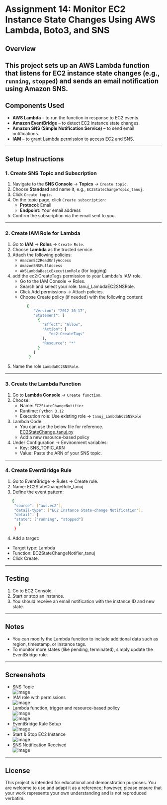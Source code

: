 # Assignment 14: Monitor EC2 Instance State Changes Using AWS Lambda, Boto3, and SNS
## Overview
This project sets up an AWS Lambda function that listens for EC2 instance state changes (e.g., `running`, `stopped`) and sends an email notification using Amazon SNS.
---

## Components Used
- **AWS Lambda** – to run the function in response to EC2 events.
- **Amazon EventBridge** – to detect EC2 instance state changes.
- **Amazon SNS (Simple Notification Service)** – to send email notifications.
- **IAM** – to grant Lambda permission to access EC2 and SNS.
---

## Setup Instructions
### 1. Create SNS Topic and Subscription
1. Navigate to the **SNS Console** → **Topics** → `Create topic`.
2. Choose **Standard** and name it, e.g., `EC2StateChangeTopic_tanuj`.
3. Click `Create topic`.
4. On the topic page, click `Create subscription`:
   - **Protocol**: Email
   - **Endpoint**: Your email address
5. Confirm the subscription via the email sent to you.
---

### 2. Create IAM Role for Lambda
1. Go to **IAM** → **Roles** → `Create Role`.
2. Choose **Lambda** as the trusted service.
3. Attach the following policies:
   - `AmazonEC2ReadOnlyAccess`
   - `AmazonSNSFullAccess`
   - `AWSLambdaBasicExecutionRole` (for logging)
4. add the ec2:CreateTags permission to your Lambda's IAM role.
   - Go to the IAM Console → Roles.
   - Search and select your role: tanuj_LambdaEC2SNSRole.
   - Click Add permissions → Attach policies.
   - Choose Create policy (if needed) with the following content:
     ```bash
        {
           "Version": "2012-10-17",
           "Statement": [
             {
               "Effect": "Allow",
               "Action": [
                  "ec2:CreateTags"
               ],
               "Resource": "*"
             }
           ]
         }
     ```
5. Name the role `LambdaEC2SNSRole`.
---

### 3. Create the Lambda Function
1. Go to **Lambda Console** → `Create function`.
2. Choose:
   - Name: `EC2StateChangeNotifier`
   - Runtime: `Python 3.12`
   - Execution role: Use existing role → `tanuj_LambdaEC2SNSRole`
3. Lambda Code
   - You can use the below file for reference.<br>
     [EC2StateChange_tanuj.py](https://github.com/tanujbhatia24/EC2StateChange/blob/main/EC2StateChange_tanuj.py)
   - Add a new resource-based policy
4. Under Configuration → Environment variables:
   - Key: SNS_TOPIC_ARN
   - Value: Paste the ARN of your SNS topic.
---

### 4. Create EventBridge Rule
1. Go to EventBridge → Rules → Create rule.
2. Name: EC2StateChangeRule_tanuj
3. Define the event pattern:
  ```bash
     {
      "source": ["aws.ec2"],
      "detail-type": ["EC2 Instance State-change Notification"],
      "detail": {
      "state": ["running", "stopped"]
        }
      }
  ```
4. Add a target:
- Target type: Lambda
- Function: EC2StateChangeNotifier_tanuj
- Click Create.
---

## Testing
1. Go to EC2 Console.
2. Start or stop an instance.
3. You should receive an email notification with the instance ID and new state.
---

## Notes
- You can modify the Lambda function to include additional data such as region, timestamp, or instance tags.
- To monitor more states (like pending, terminated), simply update the EventBridge rule.
---

## Screenshots
- SNS Topic<br>
![image](https://github.com/user-attachments/assets/478bb9b3-d28d-46b8-b3a7-86352293f4fe)<br>
- IAM role with permissions<br>
![image](https://github.com/user-attachments/assets/c2ce25f1-a101-4615-98db-8759ae99eca3)<br>
- Lambda function, trigger and resource-based policy<br>
![image](https://github.com/user-attachments/assets/8cae2462-1dba-40a4-b4f0-9631ffdd1654)<br>
![image](https://github.com/user-attachments/assets/45f897e9-cce3-4be4-9071-695b3010201c)<br>
- EventBridge Rule Setup<br>
![image](https://github.com/user-attachments/assets/0f61a560-3a22-4791-bf12-2e98877e3660)<br>
- Start & Stop EC2 Instance<br>
![image](https://github.com/user-attachments/assets/2f8a89a0-c75a-4776-ba9b-4c2a91b24c93)<br>
- SNS Notification Received<br>
![image](https://github.com/user-attachments/assets/937c8918-75af-47b4-a177-eb426b0bc51e)<br>
---

## License
This project is intended for educational and demonstration purposes. You are welcome to use and adapt it as a reference; however, please ensure that your work represents your own understanding and is not reproduced verbatim.
